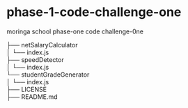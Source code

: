 # phase-1-code-challenge-one
moringa school phase-one code challenge-0ne

├── netSalaryCalculator <br />
│   └── index.js <br />
├── speedDetector <br />
│   └── index.js <br />
└── studentGradeGenerator <br />
│    └── index.js <br />
├── LICENSE <br />
├── README.md <br />
